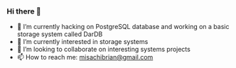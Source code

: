 ### Hi there 👋

- 🔭 I’m currently hacking on PostgreSQL database and working on a basic storage system called DarDB
- 🌱 I’m currently interested in storage systems
- 👯 I’m looking to collaborate on interesting systems projects
- 📫 How to reach me: misachibrian@gmail.com
